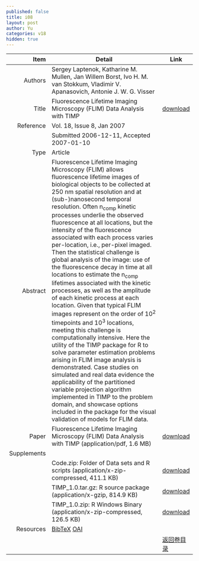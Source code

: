 ```yaml
---
published: false
title: i08
layout: post
author: Yu
categories: v18
hidden: true
---
```


| Item | Detail | Link |
|---:|---|---|
| Authors | Sergey Laptenok, Katharine M. Mullen, Jan Willem  Borst, Ivo H. M.  van Stokkum, Vladimir V.  Apanasovich, Antonie J. W. G.  Visser| |
| Title |Fluorescence Lifetime Imaging Microscopy (FLIM) Data Analysis with TIMP | [download](http://www.jstatsoft.org/v18/i08/paper) |
| Reference |Vol. 18, Issue 8, Jan 2007 | |
| | Submitted 2006-12-11, Accepted 2007-01-10| | 
| Type | Article| |
| Abstract | Fluorescence Lifetime Imaging Microscopy (FLIM) allows fluorescence lifetime images of biological objects to be collected at 250 nm spatial resolution and at (sub-)nanosecond temporal resolution. Often n<sub>comp</sub> kinetic processes underlie the observed fluorescence at all locations, but the intensity of the fluorescence associated with each process varies per-location, i.e., per-pixel imaged. Then the statistical challenge is global analysis of the image: use of the fluorescence decay in time at all locations to estimate the  n<sub>comp</sub> lifetimes associated with the kinetic processes, as well as the amplitude of each kinetic process at each location. Given that typical FLIM images represent on the order of 10<sup>2</sup> timepoints and 10<sup>3</sup> locations, meeting this challenge is computationally intensive. Here the utility of the TIMP package for R to solve parameter estimation problems arising in FLIM image analysis is demonstrated. Case studies on simulated and real data evidence the applicability of the partitioned variable projection algorithm implemented in TIMP to the problem domain, and showcase options included in the package for the visual validation of models for FLIM data.| |
| Paper | Fluorescence Lifetime Imaging Microscopy (FLIM) Data Analysis with TIMP  (application/pdf, 1.6 MB)| [download](http://www.jstatsoft.org/v18/i08/paper) |
| Supplements | | |
| |Code.zip: Folder of Data sets and R scripts  (application/x-zip-compressed, 411.1 KB)|  [download](http://www.jstatsoft.org/v18/i08/supp/1) |
| |TIMP_1.0.tar.gz: R source package  (application/x-gzip, 814.9 KB)|  [download](http://www.jstatsoft.org/v18/i08/supp/2) |
| |TIMP_1.0.zip: R Windows Binary  (application/x-zip-compressed, 126.5 KB)|  [download](http://www.jstatsoft.org/v18/i08/supp/3) |
| Resources | [BibTeX](http://www.jstatsoft.org/v18/i08/bibtex) [OAI](http://www.jstatsoft.org/oai?verb=GetRecord&identifier=oai.jstatsoft/v18/i08&prefix=oai_dc)| |
| |  | [返回卷目录]({{site.baseurl}}/volume/v18.html) |